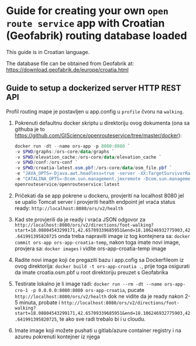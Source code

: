 # Guide for creating your own `open route service` app with Croatian (Geofabrik) routing database loaded

This guide is in Croatian language.

The database file can be obtained from Geofabrik at: <https://download.geofabrik.de/europe/croatia.html>

## Guide to setup a dockerized server HTTP REST API

Profil routing mape je postavljen u app.config u `profile` čvoru na `walking`.

1. Pokrenuti defaultnu docker skriptu u direktoriju ovog dokumenta (ona sa githuba je to <https://github.com/GIScience/openrouteservice/tree/master/docker>):

    ```ps1
    docker run -dt --name ors-app -p 8080:8080 `
    -v $PWD/graphs:/ors-core/data/graphs `
    -v $PWD/elevation_cache:/ors-core/data/elevation_cache `
    -v $PWD/conf:/ors-conf `
    -v $PWD/croatia-latest.osm.pbf:/ors-core/data/osm_file.pbf `
    -e "JAVA_OPTS=-Djava.awt.headless=true -server -XX:TargetSurvivorRatio=75 -XX:SurvivorRatio=64 -XX:MaxTenuringThreshold=3 -XX:+UseG1GC -XX:+ScavengeBeforeFullGC -XX:ParallelGCThreads=4 -Xms1g -Xmx2g" `
    -e "CATALINA_OPTS=-Dcom.sun.management.jmxremote -Dcom.sun.management.jmxremote.port=9001 -Dcom.sun.management.jmxremote.rmi.port=9001 -Dcom.sun.management.jmxremote.authenticate=false -Dcom.sun.management.jmxremote.ssl=false -Djava.rmi.server.hostname=localhost" `
    openrouteservice/openrouteservice:latest
    ```

2. Pričekati da se app pokrene u dockeru, provjeriti na localhost 8080 jel se upalio Tomcat server i provjeriti health endpoint jel vraća status ready: `http://localhost:8080/ors/v2/health`

3. Kad ste provjerili da je ready i vraća JSON odgovor za `http://localhost:8080/ors/v2/directions/foot-walking?start=18.08804543299171,42.65709339685951&end=18.106246932775903,42.641991395820725` onda treba napraviti image iz tog kontejnera sa: `docker commit ors-app ors-app-croatia-temp`, nakon toga imate novi image, provjera sa: `docker images` i vidite ors-app-croatia-temp image

4. Radite novi image koji će pregaziti bazu i app.cofig sa Dockerfileom iz ovog direktorija: `docker build -t ors-app-croatia .`, prije toga osigurati da imate croatia.osm.pbf u root direktoriju preuzet s Geofabrika

5. Testirate lokalno je li image radi: `docker run --rm -dt --name ors-app-cro-1 -p 0.0.0.0:8080:8080 ors-app-croatia`, pucate `http://localhost:8080/ors/v2/health` dok ne vidite da je ready nakon 2-5 minuta, probate i `http://localhost:8080/ors/v2/directions/foot-walking?start=18.08804543299171,42.65709339685951&end=18.106246932775903,42.641991395820725`, te ako sve radi trebalo bi i u cloudu.

6. Imate image koji možete pushati u gitlab/azure container registry i na azureu pokrenuti kontejner iz njega
